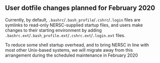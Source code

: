 ## User dotfile changes planned for February 2020

Currently, by default, `.bashrc`/`.bash_profile`/`.cshrc`/`.login` files are symlinks
to read-only NERSC-supplied startup files, and users make changes to their starting 
environment by adding `.bashrc.ext`/`.bash_profile.ext`/`.cshrc.ext`/`.login.ext` files.

To reduce some shell startup overhead, and to bring NERSC in line with most other 
Unix-based systems, we will migrate away from this arrangement during the scheduled 
maintenance in February 2020 

